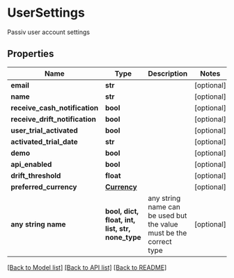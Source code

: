 # UserSettings

Passiv user account settings

## Properties
Name | Type | Description | Notes
------------ | ------------- | ------------- | -------------
**email** | **str** |  | [optional] 
**name** | **str** |  | [optional] 
**receive_cash_notification** | **bool** |  | [optional] 
**receive_drift_notification** | **bool** |  | [optional] 
**user_trial_activated** | **bool** |  | [optional] 
**activated_trial_date** | **str** |  | [optional] 
**demo** | **bool** |  | [optional] 
**api_enabled** | **bool** |  | [optional] 
**drift_threshold** | **float** |  | [optional] 
**preferred_currency** | [**Currency**](Currency.md) |  | [optional] 
**any string name** | **bool, dict, float, int, list, str, none_type** | any string name can be used but the value must be the correct type | [optional]

[[Back to Model list]](../README.md#documentation-for-models) [[Back to API list]](../README.md#documentation-for-api-endpoints) [[Back to README]](../README.md)


